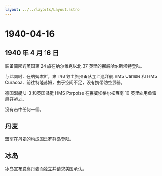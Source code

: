 ```yaml
---
layout: ../../layouts/Layout.astro
---
```


# 1940-04-16

## 1940 年 4 月 16 日

装备简陋的英国第 24 旅在纳尔维克以北 37 英里的挪威哈尔斯塔特登陆。

与此同时，在纳姆索斯，第 148 领土旅预备队登上巡洋舰 HMS Carlisle 和 HMS
Curacoa，前往特隆赫姆，由于空间不足，没有携带防空武器。

德国潜艇 U-3 和英国潜艇 HMS Porpoise 在挪威埃格尔松西南 10
英里处用鱼雷展开战斗。

沒有击中任何一個。

## 丹麦

盟军在丹麦的构成国法罗群岛登陆。

## 冰岛

冰岛宣布脱离丹麦而独立并请求美国承认。